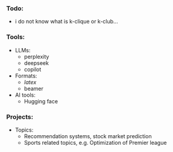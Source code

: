 ### Todo:
- i do not know what is k-clique or k-club...

### Tools:
- LLMs:
    - perplexity
    - deepseek
    - copilot
- Formats:
    - $latex$
    - beamer
- AI tools:
    - Hugging face

### Projects:
- Topics:
    - Recommendation systems, stock market prediction
    - Sports related topics, e.g. Optimization of Premier league

